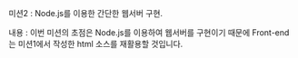 미션2 : Node.js를 이용한 간단한 웹서버 구현.

내용 : 이번 미션의 초점은 Node.js를 이용하여 웹서버를 구현이기 때문에 
       Front-end는 미션1에서 작성한 html 소스를 재활용할 것입니다.

